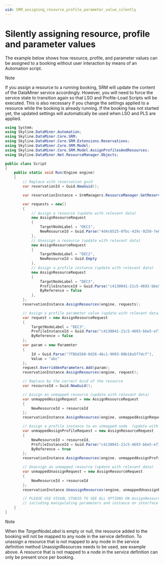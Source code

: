 ```yaml
---
uid: SRM_assigning_resource_profile_parameter_value_silently
---
```


# Silently assigning resource, profile and parameter values

The example below shows how resource, profile, and parameter values can be assigned to a booking without user interaction by means of an Automation script.<!-- RN 26134 -->

> [!NOTE]
> If you assign a resource to a running booking, SRM will update the content of the DataMiner service accordingly. However, you will need to force the service state to transition again so that LSO and Profile-Load Scripts will be executed. This is also necessary if you change the settings applied to a resource while the booking is already running. If the booking has not started yet, the updated settings will automatically be used when LSO and PLS are applied.

```csharp
using System;
using Skyline.DataMiner.Automation;
using Skyline.DataMiner.Core.SRM;
using Skyline.DataMiner.Core.SRM.Extensions.Reservations;
using Skyline.DataMiner.Core.SRM.Model;
using Skyline.DataMiner.Core.SRM.Model.AssignProfilesAndResources;
using Skyline.DataMiner.Net.ResourceManager.Objects;

public class Script
{
	public static void Run(Engine engine)
	{
		// Replace with reservation guid
		var reservationId = Guid.NewGuid();

		var reservationInstance = SrmManagers.ResourceManager.GetReservationInstance(reservationId) as ServiceReservationInstance;

		var requests = new[]
		{
			// Assign a resource (update with relevant data)
			new AssignResourceRequest
			{
				TargetNodeLabel = "DEC1",
				NewResourceId = Guid.Parse("4d4c6525-8fbc-419c-9250-7e8b59dd2fcb")
			},
			// Unassign a resource (update with relevant data)
			new AssignResourceRequest
			{
				TargetNodeLabel = "DEC2",
				NewResourceId = Guid.Empty
			},
			// Assign a profile instance (update with relevant data)
			new AssignResourceRequest
			{
				TargetNodeLabel = "DEC3",
				ProfileInstanceId = Guid.Parse("c4130041-21c5-4693-bbe5-ef1efe78ff04"),
				ByReference = false
			},
		};
		reservationInstance.AssignResources(engine, requests);

		// Assign a profile parameter value (update with relevant data)
		var request = new AssignResourceRequest
		{
			TargetNodeLabel = "DEC3",
			ProfileInstanceId = Guid.Parse("c4130041-21c5-4693-bbe5-ef1efe78ff04"),
			ByReference = false
		};
		var param = new Parameter
		{
			Id = Guid.Parse("7f8bd260-0d26-46c1-9093-08b16a5f7dcf"),
			Value = "abc"
		};
		request.OverriddenParameters.Add(param);
		reservationInstance.AssignResources(engine, request);

		// Replace by the correct Guid of the resource
		var resourceId = Guid.NewGuid();

		// Assign an unmapped resource (update with relevant data)
		var unmappedAssignRequest = new AssignResourceRequest
		{
			NewResourceId = resourceId
		};
		reservationInstance.AssignResources(engine, unmappedAssignRequest);

		// Assign a profile instance to an unmapped node  (update with relevant data)
		var unmappedAssignProfileRequest = new AssignResourceRequest
		{
			NewResourceId = resourceId,
			ProfileInstanceId = Guid.Parse("c4130041-21c5-4693-bbe5-ef1efe78ff04"),
			ByReference = true
		};
		reservationInstance.AssignResources(engine, unmappedAssignProfileRequest);

		// Unassign an unmapped resource (update with relevant data)
		var unmappedUnassignRequest = new AssignResourceRequest
		{
			NewResourceId = resourceId
		};
		reservationInstance.UnassignResources(engine, unmappedUnassignRequest);

		// PLEASE USE VISUAL STUDIO TO SEE ALL OPTIONS ON AssignResourceRequest,
		// including manipulating parameters and instance on interface level
	}
}
```

> [!NOTE]
> When the *TargetNodeLabel* is empty or null, the resource added to the booking will not be mapped to any node in the service definition.<!-- RN 30150 -->
> To unassign a resource that is not mapped to any mode in the service definition method UnassignResources needs to be used, see example above.
> A resource that is not mapped to a node in the service definition can only be present once per booking.
